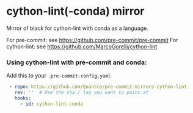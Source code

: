 cython-lint(-conda) mirror
====================

Mirror of black for cython-lint with conda as a language.

For pre-commit: see https://github.com/pre-commit/pre-commit
For cython-lint: see https://github.com/MarcoGorelli/cython-lint

### Using cython-lint with pre-commit and conda:

Add this to your `.pre-commit-config.yaml`

```yaml
 - repo: https://github.com/Quantco/pre-commit-mirrors-cython-lint
   rev: ''  # Use the sha / tag you want to point at
   hooks:
     - id: cython-lint-conda
```

